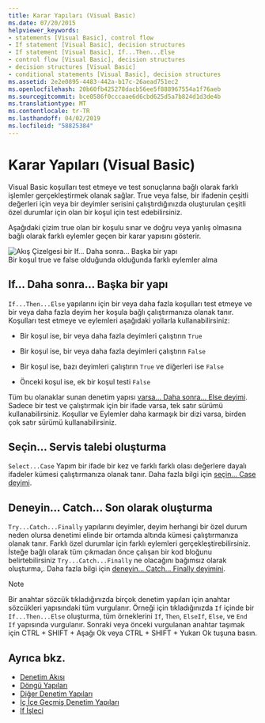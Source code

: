 ```yaml
---
title: Karar Yapıları (Visual Basic)
ms.date: 07/20/2015
helpviewer_keywords:
- statements [Visual Basic], control flow
- If statement [Visual Basic], decision structures
- If statement [Visual Basic], If...Then...Else
- control flow [Visual Basic], decision structures
- decision structures [Visual Basic]
- conditional statements [Visual Basic], decision structures
ms.assetid: 2e2e0895-4483-442a-b17c-26aead751ec2
ms.openlocfilehash: 20b60fb425278dacb56ee5f888967554a1f76aeb
ms.sourcegitcommit: bce0586f0cccaae6d6cbd625d5a7b824d1d3de4b
ms.translationtype: MT
ms.contentlocale: tr-TR
ms.lasthandoff: 04/02/2019
ms.locfileid: "58825384"
---
```

# <a name="decision-structures-visual-basic"></a>Karar Yapıları (Visual Basic)
Visual Basic koşulları test etmeye ve test sonuçlarına bağlı olarak farklı işlemler gerçekleştirmek olanak sağlar. True veya false, bir ifadenin çeşitli değerleri için veya bir deyimler serisini çalıştırdığınızda oluşturulan çeşitli özel durumlar için olan bir koşul için test edebilirsiniz.  
  
 Aşağıdaki çizim true olan bir koşulu sınar ve doğru veya yanlış olmasına bağlı olarak farklı eylemler geçen bir karar yapısını gösterir.  
  
 ![Akış Çizelgesi bir If... Daha sonra... Başka bir yapı](../../../../visual-basic/programming-guide/language-features/control-flow/media/ifthenelse.gif "IfThenElse")  
Bir koşul true ve false olduğunda olduğunda farklı eylemler alma  
  
## <a name="ifthenelse-construction"></a>If... Daha sonra... Başka bir yapı  
 `If...Then...Else` yapılarını için bir veya daha fazla koşulları test etmeye ve bir veya daha fazla deyim her koşula bağlı çalıştırmanıza olanak tanır. Koşulları test etmeye ve eylemleri aşağıdaki yollarla kullanabilirsiniz:  
  
-   Bir koşul ise, bir veya daha fazla deyimleri çalıştırın `True`  
  
-   Bir koşul ise, bir veya daha fazla deyimleri çalıştırın `False`  
  
-   Bir koşul ise, bazı deyimleri çalıştırın `True` ve diğerleri ise `False`  
  
-   Önceki koşul ise, ek bir koşul testi `False`  
  
 Tüm bu olanaklar sunan denetim yapısı [varsa... Daha sonra... Else deyimi](../../../../visual-basic/language-reference/statements/if-then-else-statement.md). Sadece bir test ve çalıştırmak için bir ifade varsa, tek satır sürümü kullanabilirsiniz. Koşullar ve Eylemler daha karmaşık bir dizi varsa, birden çok satır sürümü kullanabilirsiniz.  
  
## <a name="selectcase-construction"></a>Seçin... Servis talebi oluşturma  
 `Select...Case` Yapım bir ifade bir kez ve farklı farklı olası değerlere dayalı ifadeler kümesi çalıştırmanıza olanak tanır. Daha fazla bilgi için [seçin... Case deyimi](../../../../visual-basic/language-reference/statements/select-case-statement.md).  
  
## <a name="trycatchfinally-construction"></a>Deneyin... Catch... Son olarak oluşturma  
 `Try...Catch...Finally` yapılarını deyimler, deyim herhangi bir özel durum neden olursa denetimi elinde bir ortamda altında kümesi çalıştırmanıza olanak tanır. Farklı özel durumlar için farklı eylemleri gerçekleştirebilirsiniz. İsteğe bağlı olarak tüm çıkmadan önce çalışan bir kod bloğunu belirtebilirsiniz `Try...Catch...Finally` ne olacağını bağımsız olarak oluşturma,. Daha fazla bilgi için [deneyin... Catch... Finally deyimini](../../../../visual-basic/language-reference/statements/try-catch-finally-statement.md).  
  
> [!NOTE]
>  Bir anahtar sözcük tıkladığınızda birçok denetim yapıları için anahtar sözcükleri yapısındaki tüm vurgulanır. Örneği için tıkladığınızda `If` içinde bir `If...Then...Else` oluşturma, tüm örneklerini `If`, `Then`, `ElseIf`, `Else`, ve `End If` yapısında vurgulanır. Sonraki veya önceki vurgulanan anahtar taşımak için CTRL + SHIFT + Aşağı Ok veya CTRL + SHIFT + Yukarı Ok tuşuna basın.  
  
## <a name="see-also"></a>Ayrıca bkz.

- [Denetim Akışı](../../../../visual-basic/programming-guide/language-features/control-flow/index.md)
- [Döngü Yapıları](../../../../visual-basic/programming-guide/language-features/control-flow/loop-structures.md)
- [Diğer Denetim Yapıları](../../../../visual-basic/programming-guide/language-features/control-flow/other-control-structures.md)
- [İç İçe Geçmiş Denetim Yapıları](../../../../visual-basic/programming-guide/language-features/control-flow/nested-control-structures.md)
- [If İşleci](../../../../visual-basic/language-reference/operators/if-operator.md)
